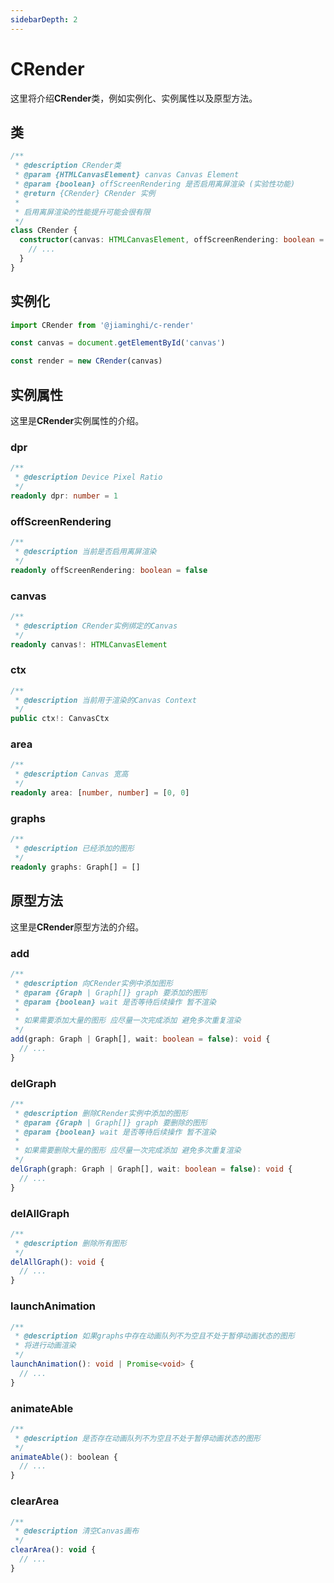 ```yaml
---
sidebarDepth: 2
---
```


# CRender

这里将介绍**CRender**类，例如实例化、实例属性以及原型方法。

## 类

```typescript
/**
 * @description CRender类
 * @param {HTMLCanvasElement} canvas Canvas Element
 * @param {boolean} offScreenRendering 是否启用离屏渲染 (实验性功能)
 * @return {CRender} CRender 实例
 *
 * 启用离屏渲染的性能提升可能会很有限
 */
class CRender {
  constructor(canvas: HTMLCanvasElement, offScreenRendering: boolean = false) {
    // ...
  }
}
```

## 实例化

```js
import CRender from '@jiaminghi/c-render'

const canvas = document.getElementById('canvas')

const render = new CRender(canvas)
```

## 实例属性

这里是**CRender**实例属性的介绍。

### dpr

```typescript
/**
 * @description Device Pixel Ratio
 */
readonly dpr: number = 1
```

### offScreenRendering

```typescript
/**
 * @description 当前是否启用离屏渲染
 */
readonly offScreenRendering: boolean = false
```

### canvas

```typescript
/**
 * @description CRender实例绑定的Canvas
 */
readonly canvas!: HTMLCanvasElement
```

### ctx

```typescript
/**
 * @description 当前用于渲染的Canvas Context
 */
public ctx!: CanvasCtx
```

### area

```typescript
/**
 * @description Canvas 宽高
 */
readonly area: [number, number] = [0, 0]
```

### graphs

```typescript
/**
 * @description 已经添加的图形
 */
readonly graphs: Graph[] = []
```

## 原型方法

这里是**CRender**原型方法的介绍。

### add

```typescript
/**
 * @description 向CRender实例中添加图形
 * @param {Graph | Graph[]} graph 要添加的图形
 * @param {boolean} wait 是否等待后续操作 暂不渲染
 *
 * 如果需要添加大量的图形 应尽量一次完成添加 避免多次重复渲染
 */
add(graph: Graph | Graph[], wait: boolean = false): void {
  // ...
}
```

### delGraph

```typescript
/**
 * @description 删除CRender实例中添加的图形
 * @param {Graph | Graph[]} graph 要删除的图形
 * @param {boolean} wait 是否等待后续操作 暂不渲染
 *
 * 如果需要删除大量的图形 应尽量一次完成添加 避免多次重复渲染
 */
delGraph(graph: Graph | Graph[], wait: boolean = false): void {
  // ...
}
```

### delAllGraph

```typescript
/**
 * @description 删除所有图形
 */
delAllGraph(): void {
  // ...
}
```

### launchAnimation

```typescript
/**
 * @description 如果graphs中存在动画队列不为空且不处于暂停动画状态的图形
 * 将进行动画渲染
 */
launchAnimation(): void | Promise<void> {
  // ...
}
```

### animateAble

```js
/**
 * @description 是否存在动画队列不为空且不处于暂停动画状态的图形
 */
animateAble(): boolean {
  // ...
}
```

### clearArea

```js
/**
 * @description 清空Canvas画布
 */
clearArea(): void {
  // ...
}
```
